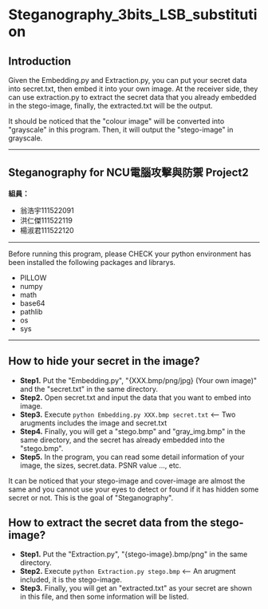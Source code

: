 # Steganography_3bits_LSB_substitution

## Introduction
Given the Embedding.py and Extraction.py, you can put your secret data into secret.txt, then embed it into your own image.
At the receiver side, they can use extraction.py to extract the secret data that you already embedded in the stego-image, finally, the extracted.txt will be the output.

It should be noticed that the "colour image" will be converted into "grayscale" in this program. Then, it will output the "stego-image" in grayscale.

---

## **Steganography for NCU電腦攻擊與防禦 Project2**

**組員：**
* 翁浩宇111522091
* 洪仁傑111522119
* 楊淑君111522120

---

Before running this program, please CHECK your python environment has been installed the following packages and librarys.

* PILLOW
* numpy
* math
* base64
* pathlib
* os
* sys

---

## How to hide your secret in the image?

* **Step1.**  Put the "Embedding.py", "{XXX.bmp/png/jpg} (Your own image)" and the "secret.txt" in the same directory.
* **Step2.**  Open secret.txt and input the data that you want to embed into image.
* **Step3.**  Execute ``` python Embedding.py XXX.bmp secret.txt ```   <-- Two arugments includes the image and secret.txt
* **Step4.**  Finally, you will get a "stego.bmp" and "gray_img.bmp" in the same directory, and the secret has already embedded into the "stego.bmp".
* **Step5.**  In the program, you can read some detail information of your image, the sizes, secret.data. PSNR value ..., etc.

It can be noticed that your stego-image and cover-image are almost the same and you cannot use your eyes to detect or found if it has hidden some secret or not.
This is the goal of "Steganography".

## How to extract the secret data from the stego-image?

* **Step1.**  Put the "Extraction.py", "{stego-image}.bmp/png" in the same directory.
* **Step2.**  Execute ``` python Extraction.py stego.bmp ```  <-- An arugment included, it is the stego-image.
* **Step3.**  Finally, you will get an "extracted.txt" as your secret are shown in this file, and then some information will be listed.
